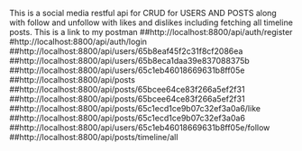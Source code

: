 This is a social media restful api for CRUD for USERS AND POSTS along with follow and unfollow with likes and dislikes including fetching all timeline posts.
This is a link to my postman
##http://localhost:8800/api/auth/register
#http://localhost:8800/api/auth/login
##http://localhost:8800/api/users/65b8eaf45f2c31f8cf2086ea
##http://localhost:8800/api/users/65b8eca1daa39e837088375b
##http://localhost:8800/api/users/65c1eb46018669631b8ff05e
##http://localhost:8800/api/posts
##http://localhost:8800/api/posts/65bcee64ce83f266a5ef2f31
##http://localhost:8800/api/posts/65bcee64ce83f266a5ef2f31
##http://localhost:8800/api/posts/65c1ecd1ce9b07c32ef3a0a6/like
##http://localhost:8800/api/posts/65c1ecd1ce9b07c32ef3a0a6
##http://localhost:8800/api/users/65c1eb46018669631b8ff05e/follow
##http://localhost:8800/api/posts/timeline/all
